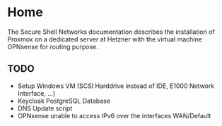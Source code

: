 # Home

The Secure Shell Networks documentation describes the installation of Proxmox on a dedicated server at Hetzner with the virtual machine OPNsense for routing purpose.

## TODO
- Setup Windows VM (SCSI Harddrive instead of IDE, E1000 Network Interface, ...)
- Keycloak PostgreSQL Database
- DNS Update script
- OPNsense unable to access IPv6 over the interfaces WAN/Default
